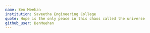 ```yaml
---
name: Ben Meehan
institution: Saveetha Engineering College
quote: Hope is the only peace in this chaos called the universe
github_user: BenMeehan
---
```


